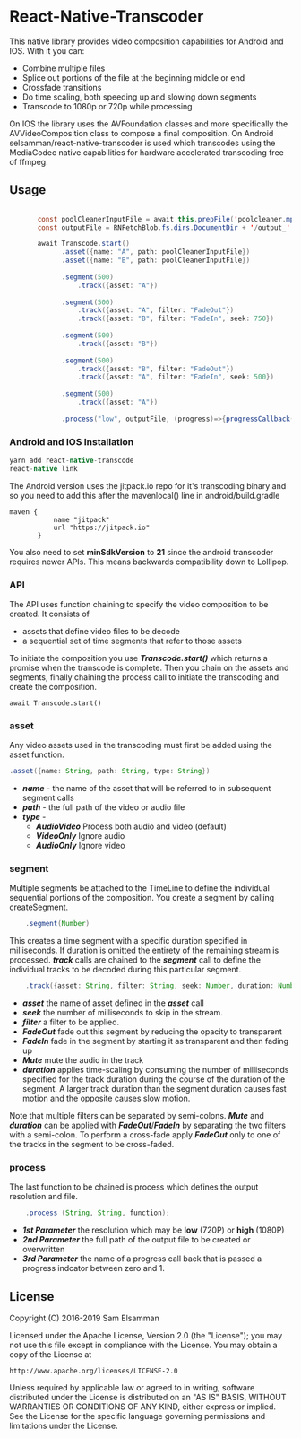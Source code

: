 # React-Native-Transcoder

This native library provides video composition capabilities for Android and IOS.  With it you can:

 * Combine multiple files
 * Splice out portions of the file at the beginning middle or end
 * Crossfade transitions
 * Do time scaling, both speeding up and slowing down segments
 * Transcode to 1080p or 720p while processing

On IOS the library uses the AVFoundation classes and more specifically the AVVideoComposition class to compose a final composition.  On Android   selsamman/react-native-transcoder is used which transcodes using the MediaCodec native capabilities for hardware accelerated transcoding free of ffmpeg. 
## Usage

```java
    
       const poolCleanerInputFile = await this.prepFile('poolcleaner.mp4');
       const outputFile = RNFetchBlob.fs.dirs.DocumentDir + '/output_' + Hopscotch.displayName + '.mp4';

       await Transcode.start()
             .asset({name: "A", path: poolCleanerInputFile})
             .asset({name: "B", path: poolCleanerInputFile})
 
             .segment(500)
                 .track({asset: "A"})
 
             .segment(500)
                 .track({asset: "A", filter: "FadeOut"})
                 .track({asset: "B", filter: "FadeIn", seek: 750})
 
             .segment(500)
                 .track({asset: "B"})
 
             .segment(500)
                 .track({asset: "B", filter: "FadeOut"})
                 .track({asset: "A", filter: "FadeIn", seek: 500})
 
             .segment(500)
                 .track({asset: "A"})
 
             .process("low", outputFile, (progress)=>{progressCallback(progress)});
```
### Android and IOS Installation

```groovy
yarn add react-native-transcode
react-native link
```
The Android version uses the jitpack.io repo for it's transcoding binary and so you need to add this after the mavenlocal() line in android/build.gradle
```
maven {
           name "jitpack"
           url "https://jitpack.io"
       }
```
You also need to set **minSdkVersion** to **21** since the android transcoder requires newer APIs.  This means backwards compatibility down to Lollipop. 
### API

The API uses function chaining to specify the video composition to be created.  It consists of
* assets that define video files to be decode
* a sequential set of time segments that refer to those assets

To initiate the composition you use ***Transcode.start()*** which returns a promise when the transcode is complete. Then you chain on the assets and segments, finally chaining the process call to initiate the transcoding and create the composition.

````
await Transcode.start()
````

### asset

Any video assets used in the transcoding must first be added using the asset function.

````java
.asset({name: String, path: String, type: String})
````
* ***name*** - the name of the asset that will be referred to in subsequent segment calls
* ***path*** - the full path of the video or audio file
* ***type*** - 
   * ***AudioVideo*** Process both audio and video (default)
   * ***VideoOnly*** Ignore audio
   * ***AudioOnly*** Ignore video


### segment

Multiple segments be attached to the TimeLine to define the individual sequential portions of the composition.  You create a segment by calling createSegment.

````Java
    .segment(Number)
```` 
This creates a time segment with a specific duration specified in milliseconds.  If duration is omitted the entirety of the remaining stream is processed.  ***track*** calls are chained to the ***segment*** call to define the individual tracks to be decoded during this particular segment.


```java
    .track({asset: String, filter: String, seek: Number, duration: Number})
```` 

* ***asset*** the name of asset defined in the ***asset*** call
* ***seek*** the number of milliseconds to skip in the stream.
* ***filter*** a filter to be applied.
 * ***FadeOut*** fade out this segment by reducing the opacity to transparent
 * ***FadeIn*** fade in the segment by starting it as transparent and then fading up
 * ***Mute*** mute the audio in the track
* ***duration*** applies time-scaling by consuming the number of milliseconds specified for the track duration during the course of the duration of the segment.  A larger track duration than the segment duration causes fast motion and the opposite causes slow motion.
 
 Note that multiple filters can be separated by semi-colons. ***Mute*** and ***duration*** can be applied with ***FadeOut***/***FadeIn*** by separating the two filters with a semi-colon.  To perform a cross-fade apply ***FadeOut*** only to one of the tracks in the segment to be cross-faded.  

### process

The last function to be chained is process which defines the output resolution and file.

````Java
    .process (String, String, function);
````
* ***1st Parameter*** the resolution which may be **low** (720P) or **high** (1080P)
* ***2nd Parameter*** the full path of the output file to be created or overwritten
* ***3rd Parameter*** the name of a progress call back that is passed a progress indcator between zero and 1.
 ## License


Copyright (C) 2016-2019 Sam Elsamman


Licensed under the Apache License, Version 2.0 (the "License");
you may not use this file except in compliance with the License.
You may obtain a copy of the License at

    http://www.apache.org/licenses/LICENSE-2.0

Unless required by applicable law or agreed to in writing, software
distributed under the License is distributed on an "AS IS" BASIS,
WITHOUT WARRANTIES OR CONDITIONS OF ANY KIND, either express or implied.
See the License for the specific language governing permissions and
limitations under the License.

